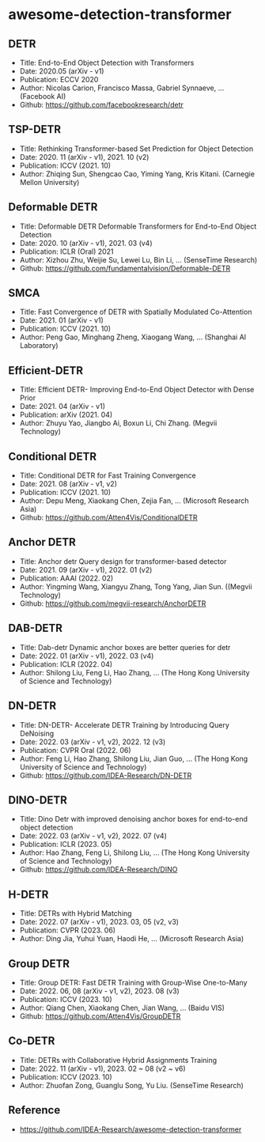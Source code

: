 awesome-detection-transformer
==

##  DETR
- Title: End-to-End Object Detection with Transformers
- Date: 2020.05 (arXiv - v1)
- Publication: ECCV 2020
- Author: Nicolas Carion, Francisco Massa, Gabriel Synnaeve, ... (Facebook AI)
- Github: https://github.com/facebookresearch/detr

## TSP-DETR
- Title: Rethinking Transformer-based Set Prediction for Object Detection 
- Date: 2020. 11 (arXiv - v1), 2021. 10 (v2)
- Publication: ICCV (2021. 10)
- Author: Zhiqing Sun, Shengcao Cao, Yiming Yang, Kris Kitani. (Carnegie Mellon University)

## Deformable DETR
- Title: Deformable DETR Deformable Transformers for End-to-End Object Detection
- Date: 2020. 10 (arXiv - v1), 2021. 03 (v4)
- Publication: ICLR (Oral) 2021
- Author: Xizhou Zhu, Weijie Su, Lewei Lu, Bin Li, ... (SenseTime Research)
- Github: https://github.com/fundamentalvision/Deformable-DETR

## SMCA
- Title: Fast Convergence of DETR with Spatially Modulated Co-Attention
- Date: 2021. 01 (arXiv - v1)
- Publication: ICCV (2021. 10)
- Author: Peng Gao, Minghang Zheng, Xiaogang Wang, ... (Shanghai AI Laboratory)

## Efficient-DETR
- Title: Efficient DETR- Improving End-to-End Object Detector with Dense Prior
- Date: 2021. 04 (arXiv - v1)
- Publication: arXiv (2021. 04)
- Author: Zhuyu Yao, Jiangbo Ai, Boxun Li, Chi Zhang. (Megvii Technology)

## Conditional DETR
- Title: Conditional DETR for Fast Training Convergence
- Date: 2021. 08 (arXiv - v1, v2)
- Publication: ICCV (2021. 10)
- Author: Depu Meng, Xiaokang Chen, Zejia Fan, ... (Microsoft Research Asia)
- Github: https://github.com/Atten4Vis/ConditionalDETR

## Anchor DETR
- Title: Anchor detr Query design for transformer-based detector
- Date: 2021. 09 (arXiv - v1), 2022. 01 (v2)
- Publication: AAAI (2022. 02)
- Author: Yingming Wang, Xiangyu Zhang, Tong Yang, Jian Sun. ((Megvii Technology)
- Github: https://github.com/megvii-research/AnchorDETR

## DAB-DETR
- Title: Dab-detr Dynamic anchor boxes are better queries for detr
- Date: 2022. 01 (arXiv - v1), 2022. 03 (v4)
- Publication: ICLR (2022. 04)
- Author: Shilong Liu, Feng Li, Hao Zhang, ... (The Hong Kong University of Science and Technology)

## DN-DETR
- Title: DN-DETR- Accelerate DETR Training by Introducing Query DeNoising
- Date: 2022. 03 (arXiv - v1, v2), 2022. 12 (v3)
- Publication: CVPR Oral (2022. 06)
- Author: Feng Li, Hao Zhang, Shilong Liu, Jian Guo, ... (The Hong Kong University of Science and Technology)
- Github: https://github.com/IDEA-Research/DN-DETR

## DINO-DETR
- Title: Dino Detr with improved denoising anchor boxes for end-to-end object detection
- Date: 2022. 03 (arXiv - v1, v2), 2022. 07 (v4)
- Publication: ICLR (2023. 05)
- Author: Hao Zhang, Feng Li, Shilong Liu, ... (The Hong Kong University of Science and Technology)
- Github: https://github.com/IDEA-Research/DINO

## H-DETR
- Title: DETRs with Hybrid Matching
- Date: 2022. 07 (arXiv - v1), 2023. 03, 05 (v2, v3)
- Publication: CVPR (2023. 06)
- Author: Ding Jia, Yuhui Yuan, Haodi He, ... (Microsoft Research Asia)

## Group DETR
- Title: Group DETR: Fast DETR Training with Group-Wise One-to-Many
- Date: 2022. 06, 08 (arXiv - v1, v2), 2023. 08 (v3)
- Publication: ICCV (2023. 10)
- Author: Qiang Chen, Xiaokang Chen, Jian Wang, ... (Baidu VIS)
- Github: https://github.com/Atten4Vis/GroupDETR

## Co-DETR
- Title: DETRs with Collaborative Hybrid Assignments Training
- Date: 2022. 11 (arXiv - v1), 2023. 02 ~ 08 (v2 ~ v6)
- Publication: ICCV (2023. 10)
- Author: Zhuofan Zong, Guanglu Song, Yu Liu. (SenseTime Research)

## Reference
- https://github.com/IDEA-Research/awesome-detection-transformer

